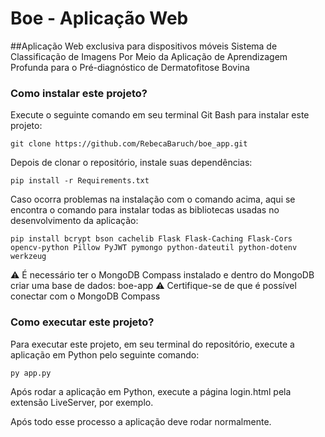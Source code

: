 # Boe - Aplicação Web

##Aplicação Web exclusiva para dispositivos móveis
Sistema de Classificação de Imagens Por Meio da Aplicação de Aprendizagem Profunda para o Pré-diagnóstico de Dermatofitose Bovina

### Como instalar este projeto?
<p>Execute o seguinte comando em seu terminal Git Bash para instalar este projeto:</p>

```
git clone https://github.com/RebecaBaruch/boe_app.git
```

<p>Depois de clonar o repositório, instale suas dependências:</p>

```
pip install -r Requirements.txt
```

<p>Caso ocorra problemas na instalação com o comando acima, aqui se encontra o comando para instalar todas as bibliotecas usadas no desenvolvimento da aplicação:</p>

```
pip install bcrypt bson cachelib Flask Flask-Caching Flask-Cors opencv-python Pillow PyJWT pymongo python-dateutil python-dotenv werkzeug
```

⚠️ É necessário ter o MongoDB Compass instalado e dentro do MongoDB criar uma base de dados: boe-app
⚠️ Certifique-se de que é possível conectar com o MongoDB Compass

### Como executar este projeto?
<p>Para executar este projeto, em seu terminal do repositório, execute a aplicação em Python pelo seguinte comando:</p>

```
py app.py
```

<p>Após rodar a aplicação em Python, execute a página login.html pela extensão LiveServer, por exemplo.</p>

Após todo esse processo a aplicação deve rodar normalmente.
